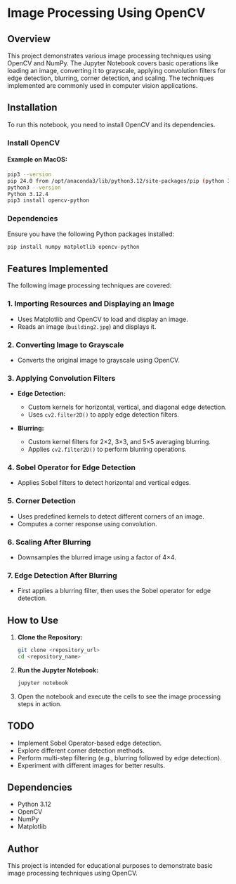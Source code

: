 # Image Processing Using OpenCV

## Overview
This project demonstrates various image processing techniques using OpenCV and NumPy. The Jupyter Notebook covers basic operations like loading an image, converting it to grayscale, applying convolution filters for edge detection, blurring, corner detection, and scaling. The techniques implemented are commonly used in computer vision applications.

## Installation
To run this notebook, you need to install OpenCV and its dependencies.

### Install OpenCV
#### Example on MacOS:
```sh
pip3 --version
pip 24.0 from /opt/anaconda3/lib/python3.12/site-packages/pip (python 3.12)
python3 --version
Python 3.12.4
pip3 install opencv-python
```

### Dependencies
Ensure you have the following Python packages installed:
```sh
pip install numpy matplotlib opencv-python
```

## Features Implemented
The following image processing techniques are covered:

### 1. Importing Resources and Displaying an Image
- Uses Matplotlib and OpenCV to load and display an image.
- Reads an image (`building2.jpg`) and displays it.

### 2. Converting Image to Grayscale
- Converts the original image to grayscale using OpenCV.

### 3. Applying Convolution Filters
- **Edge Detection:**
  - Custom kernels for horizontal, vertical, and diagonal edge detection.
  - Uses `cv2.filter2D()` to apply edge detection filters.

- **Blurring:**
  - Custom kernel filters for 2×2, 3×3, and 5×5 averaging blurring.
  - Applies `cv2.filter2D()` to perform blurring operations.

### 4. Sobel Operator for Edge Detection
- Applies Sobel filters to detect horizontal and vertical edges.

### 5. Corner Detection
- Uses predefined kernels to detect different corners of an image.
- Computes a corner response using convolution.

### 6. Scaling After Blurring
- Downsamples the blurred image using a factor of 4×4.

### 7. Edge Detection After Blurring
- First applies a blurring filter, then uses the Sobel operator for edge detection.

## How to Use
1. **Clone the Repository:**
   ```sh
   git clone <repository_url>
   cd <repository_name>
   ```
2. **Run the Jupyter Notebook:**
   ```sh
   jupyter notebook
   ```
3. Open the notebook and execute the cells to see the image processing steps in action.

## TODO
- Implement Sobel Operator-based edge detection.
- Explore different corner detection methods.
- Perform multi-step filtering (e.g., blurring followed by edge detection).
- Experiment with different images for better results.

## Dependencies
- Python 3.12
- OpenCV
- NumPy
- Matplotlib

## Author
This project is intended for educational purposes to demonstrate basic image processing techniques using OpenCV.

